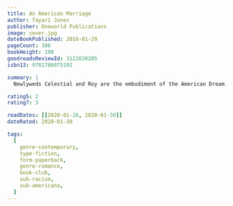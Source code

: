```yaml
---
title: An American Marriage
author: Tayari Jones
publisher: Oneworld Publications
image: cover.jpg
dateBookPublished: 2018-01-29
pageCount: 306
bookHeight: 198
goodreadsReviewId: 3122630285
isbn13: 9781786075192

summary: |
  Newlyweds Celestial and Roy are the embodiment of the American Dream. He is a young executive, and she is an artist on the brink of an exciting career. Until one day they are ripped apart by circumstances neither could have imagined. Roy is arrested and sentenced to twelve years for a crime Celestial knows he didn't commit. Devastated and unmoored, Celestial finds herself struggling to hold on to the love that has been her centre, taking comfort in Andre, their closest friend. When Roy's conviction is suddenly overturned, he returns home ready to resume their life together.

rating5: 2
rating7: 3

readDates: [[2020-01-26, 2020-01-30]]
dateRated: 2020-01-30

tags:
  [
    genre-contemporary,
    type-fiction,
    form-paperback,
    genre-romance,
    book-club,
    sub-racism,
    sub-americana,
  ]
---
```

